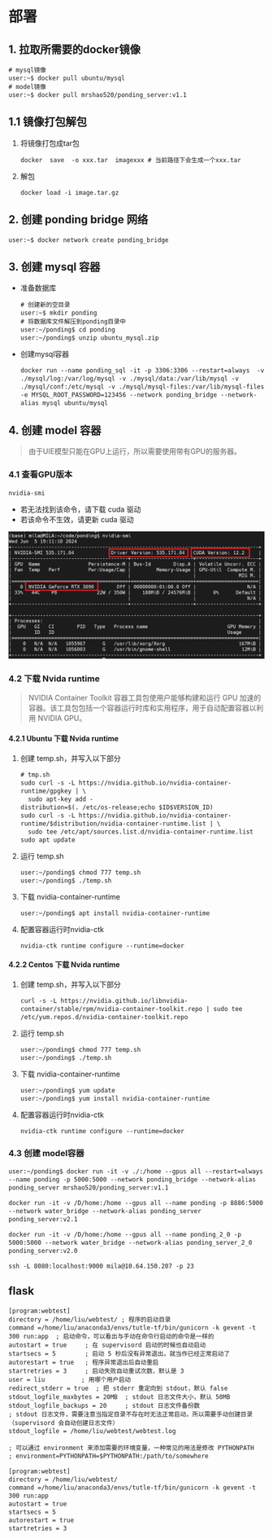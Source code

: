 # 部署



## 1. 拉取所需要的docker镜像

```
# mysql镜像
user:~$ docker pull ubuntu/mysql
# model镜像
user:~$ docker pull mrshao520/ponding_server:v1.1
```



## 1.1 镜像打包解包

1. 将镜像打包成tar包

   ```
   docker  save  -o xxx.tar  imagexxx # 当前路径下会生成一个xxx.tar
   ```

2. 解包

   ```
   docker load -i image.tar.gz
   ```

   





## 2. 创建 ponding bridge 网络

```
user:~$ docker network create ponding_bridge
```



## 3. 创建 mysql 容器

* 准备数据库

  ```
  # 创建新的空目录
  user:~$ mkdir ponding
  # 将数据库文件解压到ponding目录中
  user:~/ponding$ cd ponding
  user:~/ponding$ unzip ubuntu_mysql.zip
  ```

* 创建mysql容器

  ```
  docker run --name ponding_sql -it -p 3306:3306 --restart=always  -v ./mysql/log:/var/log/mysql -v ./mysql/data:/var/lib/mysql -v ./mysql/conf:/etc/mysql -v ./mysql/mysql-files:/var/lib/mysql-files  -e MYSQL_ROOT_PASSWORD=123456 --network ponding_bridge --network-alias mysql ubuntu/mysql 
  ```

  

## 4. 创建 model 容器

> 由于UIE模型只能在GPU上运行，所以需要使用带有GPU的服务器。



### 4.1 查看GPU版本

```
nvidia-smi
```

* 若无法找到该命令，请下载 cuda 驱动
* 若该命令不生效，请更新 cuda 驱动

![image-20240605191208689](assets/%E9%83%A8%E7%BD%B2/image-20240605191208689.png)





### 4.2 下载 Nvida runtime

>  NVIDIA Container Toolkit 容器工具包使用户能够构建和运行 GPU 加速的容器。该工具包包括一个容器运行时库和实用程序，用于自动配置容器以利用 NVIDIA GPU。



#### 4.2.1 Ubuntu 下载 Nvida runtime

1. 创建 temp.sh，并写入以下部分

   ```
   # tmp.sh
   sudo curl -s -L https://nvidia.github.io/nvidia-container-runtime/gpgkey | \
     sudo apt-key add -
   distribution=$(. /etc/os-release;echo $ID$VERSION_ID)
   sudo curl -s -L https://nvidia.github.io/nvidia-container-runtime/$distribution/nvidia-container-runtime.list | \
     sudo tee /etc/apt/sources.list.d/nvidia-container-runtime.list
   sudo apt update
   ```

2. 运行 temp.sh

   ```
   user:~/ponding$ chmod 777 temp.sh
   user:~/ponding$ ./temp.sh
   ```

3. 下载 nvidia-container-runtime

   ```
   user:~/ponding$ apt install nvidia-container-runtime
   ```

4. 配置容器运行时nvidia-ctk

   ```
   nvidia-ctk runtime configure --runtime=docker
   ```



#### 4.2.2 Centos 下载 Nvida runtime

1. 创建 temp.sh，并写入以下部分

   ```
   curl -s -L https://nvidia.github.io/libnvidia-container/stable/rpm/nvidia-container-toolkit.repo | sudo tee /etc/yum.repos.d/nvidia-container-toolkit.repo
   ```

2. 运行 temp.sh

   ```
   user:~/ponding$ chmod 777 temp.sh
   user:~/ponding$ ./temp.sh
   ```

3. 下载 nvidia-container-runtime

   ```
   user:~/ponding$ yum update
   user:~/ponding$ yum install nvidia-container-runtime
   ```

4. 配置容器运行时nvidia-ctk

   ```
   nvidia-ctk runtime configure --runtime=docker
   ```



### 4.3 创建 model容器

```
user:~/ponding$ docker run -it -v ./:/home --gpus all --restart=always  --name ponding -p 5000:5000 --network ponding_bridge --network-alias ponding_server mrshao520/ponding_server:v1.1
```



```
docker run -it -v /D/home:/home --gpus all --name ponding -p 8886:5000 --network water_bridge --network-alias ponding_server ponding_server:v2.1
```



```
docker run -it -v /D/home:/home --gpus all --name ponding_2_0 -p 5000:5000 --network water_bridge --network-alias ponding_server_2_0 ponding_server:v2.0
```



```
ssh -L 8080:localhost:9000 mila@10.64.150.207 -p 23
```











## flask



```
[program:webtest]
directory = /home/liu/webtest/ ; 程序的启动目录
command =/home/liu/anaconda3/envs/tutle-tf/bin/gunicorn -k gevent -t 300 run:app  ; 启动命令，可以看出与手动在命令行启动的命令是一样的
autostart = true     ; 在 supervisord 启动的时候也自动启动
startsecs = 5        ; 启动 5 秒后没有异常退出，就当作已经正常启动了
autorestart = true   ; 程序异常退出后自动重启
startretries = 3     ; 启动失败自动重试次数，默认是 3
user = liu          ; 用哪个用户启动
redirect_stderr = true  ; 把 stderr 重定向到 stdout，默认 false
stdout_logfile_maxbytes = 20MB  ; stdout 日志文件大小，默认 50MB
stdout_logfile_backups = 20     ; stdout 日志文件备份数
; stdout 日志文件，需要注意当指定目录不存在时无法正常启动，所以需要手动创建目录（supervisord 会自动创建日志文件）
stdout_logfile = /home/liu/webtest/webtest.log
 
; 可以通过 environment 来添加需要的环境变量，一种常见的用法是修改 PYTHONPATH
; environment=PYTHONPATH=$PYTHONPATH:/path/to/somewhere
```





```
[program:webtest]
directory = /home/liu/webtest/ 
command =/home/liu/anaconda3/envs/tutle-tf/bin/gunicorn -k gevent -t 300 run:app 
autostart = true    
startsecs = 5       
autorestart = true   
startretries = 3     
```

































